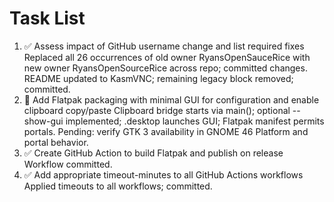 # Task List

1. ✅ Assess impact of GitHub username change and list required fixes
Replaced all 26 occurrences of old owner RyansOpenSauceRice with new owner RyansOpenSourceRice across repo; committed changes.
README updated to KasmVNC; remaining legacy block removed; committed.
3. 🔄 Add Flatpak packaging with minimal GUI for configuration and enable clipboard copy/paste
Clipboard bridge starts via main(); optional --show-gui implemented; .desktop launches GUI; Flatpak manifest permits portals. Pending: verify GTK 3 availability in GNOME 46 Platform and portal behavior.
4. ✅ Create GitHub Action to build Flatpak and publish on release
Workflow committed.
5. ✅ Add appropriate timeout-minutes to all GitHub Actions workflows
Applied timeouts to all workflows; committed.

